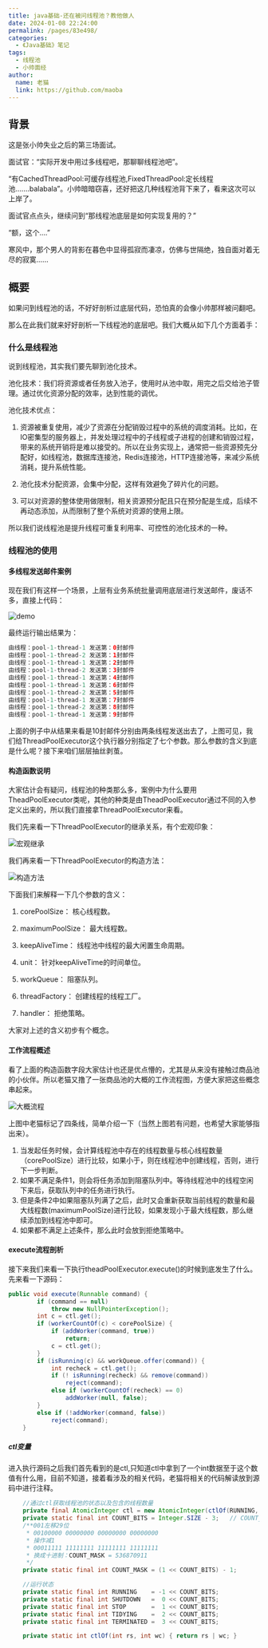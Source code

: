 ```yaml
---
title: java基础-还在被问线程池？教他做人
date: 2024-01-08 22:24:00
permalink: /pages/83e498/
categories:
  - 《Java基础》笔记
tags:
  - 线程池
  - 小帅面经
author: 
  name: 老猫
  link: https://github.com/maoba
---
```

## 背景
这是张小帅失业之后的第三场面试。

面试官：“实际开发中用过多线程吧，那聊聊线程池吧”。

“有CachedThreadPool:可缓存线程池,FixedThreadPool:定长线程池.......balabala”。小帅暗暗窃喜，还好把这几种线程池背下来了，看来这次可以上岸了。

面试官点点头，继续问到“那线程池底层是如何实现复用的？”

“额，这个....”

<!-- more -->
寒风中，那个男人的背影在暮色中显得孤寂而凄凉，仿佛与世隔绝，独自面对着无尽的寂寞......

## 概要
如果问到线程池的话，不好好剖析过底层代码，恐怕真的会像小帅那样被问翻吧。

那么在此我们就来好好剖析一下线程池的底层吧。我们大概从如下几个方面着手：

### 什么是线程池
说到线程池，其实我们要先聊到池化技术。

池化技术：我们将资源或者任务放入池子，使用时从池中取，用完之后交给池子管理。通过优化资源分配的效率，达到性能的调优。

池化技术优点：
1. 资源被重复使用，减少了资源在分配销毁过程中的系统的调度消耗。比如，在IO密集型的服务器上，并发处理过程中的子线程或子进程的创建和销毁过程，带来的系统开销将是难以接受的。所以在业务实现上，通常把一些资源预先分配好，如线程池，数据库连接池，Redis连接池，HTTP连接池等，来减少系统消耗，提升系统性能。

2. 池化技术分配资源，会集中分配，这样有效避免了碎片化的问题。

3. 可以对资源的整体使用做限制，相关资源预分配且只在预分配是生成，后续不再动态添加，从而限制了整个系统对资源的使用上限。

所以我们说线程池是提升线程可重复利用率、可控性的池化技术的一种。

### 线程池的使用
#### 多线程发送邮件案例
现在我们有这样一个场景，上层有业务系统批量调用底层进行发送邮件，废话不多，直接上代码：

![demo](https://cdn.ktdaddy.com/architecture/biz/threadpool/threadPool_demo.png)

最终运行输出结果为：
```java
由线程：pool-1-thread-1 发送第：0封邮件
由线程：pool-1-thread-2 发送第：1封邮件
由线程：pool-1-thread-1 发送第：2封邮件
由线程：pool-1-thread-2 发送第：3封邮件
由线程：pool-1-thread-1 发送第：4封邮件
由线程：pool-1-thread-1 发送第：6封邮件
由线程：pool-1-thread-2 发送第：5封邮件
由线程：pool-1-thread-1 发送第：7封邮件
由线程：pool-1-thread-2 发送第：8封邮件
由线程：pool-1-thread-1 发送第：9封邮件
```
上面的例子中从结果来看是10封邮件分别由两条线程发送出去了，上图可见，我们给ThreadPoolExecutor这个执行器分别指定了七个参数。那么参数的含义到底是什么呢？接下来咱们层层抽丝剥茧。


#### 构造函数说明
大家估计会有疑问，线程池的种类那么多，案例中为什么要用TheadPoolExecutor类呢，其他的种类是由TheadPoolExecutor通过不同的入参定义出来的，所以我们直接拿ThreadPoolExecutor来看。

我们先来看一下ThreadPoolExecutor的继承关系，有个宏观印象：

![宏观继承](https://cdn.ktdaddy.com/architecture/biz/threadpool/TheadPoolHigh.png)

我们再来看一下ThreadPoolExecutor的构造方法：

![构造方法](https://cdn.ktdaddy.com/architecture/biz/threadpool/constructor.png)

下面我们来解释一下几个参数的含义：

1. corePoolSize： 核心线程数。

2. maximumPoolSize： 最大线程数。

3. keepAliveTime： 线程池中线程的最大闲置生命周期。

4. unit： 针对keepAliveTime的时间单位。

5. workQueue： 阻塞队列。

6. threadFactory： 创建线程的线程工厂。

7. handler： 拒绝策略。

大家对上述的含义初步有个概念。

#### 工作流程概述
看了上面的构造函数字段大家估计也还是优点懵的，尤其是从来没有接触过商品池的小伙伴。所以老猫又撸了一张商品池的大概的工作流程图，方便大家把这些概念串起来。

![大概流程](https://cdn.ktdaddy.com/architecture/biz/threadpool/threadFunc.png)

上图中老猫标记了四条线，简单介绍一下（当然上图若有问题，也希望大家能够指出来）。

1. 当发起任务时候，会计算线程池中存在的线程数量与核心线程数量（corePoolSize）进行比较，如果小于，则在线程池中创建线程，否则，进行下一步判断。 
2. 如果不满足条件1，则会将任务添加到阻塞队列中。等待线程池中的线程空闲下来后，获取队列中的任务进行执行。
3. 但是条件2中如果阻塞队列满了之后，此时又会重新获取当前线程的数量和最大线程数(maximumPoolSize)进行比较，如果发现小于最大线程数，那么继续添加到线程池中即可。
4. 如果都不满足上述条件，那么此时会放到拒绝策略中。

#### execute流程剖析
接下来我们来看一下执行theadPoolExecutor.execute()的时候到底发生了什么。先来看一下源码：
```java
public void execute(Runnable command) {
        if (command == null)
            throw new NullPointerException();
        int c = ctl.get();
        if (workerCountOf(c) < corePoolSize) {
            if (addWorker(command, true))
                return;
            c = ctl.get();
        }
        if (isRunning(c) && workQueue.offer(command)) {
            int recheck = ctl.get();
            if (! isRunning(recheck) && remove(command))
                reject(command);
            else if (workerCountOf(recheck) == 0)
                addWorker(null, false);
        }
        else if (!addWorker(command, false))
            reject(command);
    }
```
##### ctl变量
进入执行源码之后我们首先看到的是ctl,只知道ctl中拿到了一个int数据至于这个数值有什么用，目前不知道，接着看涉及的相关代码，老猫将相关的代码解读放到源码中进行注释。
```java
    //通过ctl获取线程池的状态以及包含的线程数量
    private final AtomicInteger ctl = new AtomicInteger(ctlOf(RUNNING, 0));
    private static final int COUNT_BITS = Integer.SIZE - 3;   // COUNT_BITS = 32-3 = 29
    /**001左移29位
     * 00100000 00000000 00000000 00000000
     * 操作减1
     * 00011111 11111111 11111111 11111111
     * 换成十进制：COUNT_MASK = 536870911
     */
    private static final int COUNT_MASK = (1 << COUNT_BITS) - 1;

    //运行状态 
    private static final int RUNNING    = -1 << COUNT_BITS;
    private static final int SHUTDOWN   =  0 << COUNT_BITS;
    private static final int STOP       =  1 << COUNT_BITS;
    private static final int TIDYING    =  2 << COUNT_BITS;
    private static final int TERMINATED =  3 << COUNT_BITS; 

    private static int ctlOf(int rs, int wc) { return rs | wc; }
```

